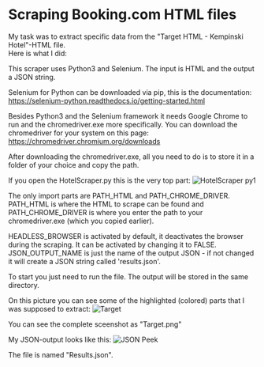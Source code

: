 # Scraping Booking.com HTML files

My task was to extract specific data from the "Target HTML - Kempinski Hotel"-HTML file.  
Here is what I did: 

This scraper uses Python3 and Selenium. The input is HTML and the output a JSON string.

Selenium for Python can be downloaded via pip, this is the documentation:
https://selenium-python.readthedocs.io/getting-started.html

Besides Python3 and the Selenium framework it needs Google Chrome to run and the chromedriver.exe more specifically. 
You can download the chromedriver for your system on this page:
https://chromedriver.chromium.org/downloads

After downloading the chromedriver.exe, all you need to do is to store it in a folder of your choice and copy the path.

If you open the HotelScraper.py this is the very top part:
![HotelScraper py1](https://user-images.githubusercontent.com/91540358/211194679-a092a36c-2f33-49fd-bc5c-50cd591a98d1.png)

The only import parts are PATH_HTML and PATH_CHROME_DRIVER. 
PATH_HTML is where the HTML to scrape can be found and PATH_CHROME_DRIVER is where you enter the
path to your chromedriver.exe (which you copied earlier). 

HEADLESS_BROWSER is activated by default, it deactivates the browser during the scraping. It can be activated by changing it to FALSE.
JSON_OUTPUT_NAME is just the name of the output JSON - if not changed it will create a JSON string called 'results.json'.

To start you just need to run the file. The output will be stored in the same directory.

On this picture you can see some of the highlighted (colored) parts that I was supposed to extract:
![Target](https://github.com/CodeHD121/Booking.com-Scrapingproject/assets/91540358/ee7d0d18-64f2-4c6d-a22b-0e4c75e7cfeb)

You can see the complete sceenshot as "Target.png"

My JSON-output looks like this:
![JSON Peek](https://github.com/CodeHD121/Booking.com-Scrapingproject/assets/91540358/4f330a79-2605-4a37-bae0-1e092ba19d67)

The file is named "Results.json".



